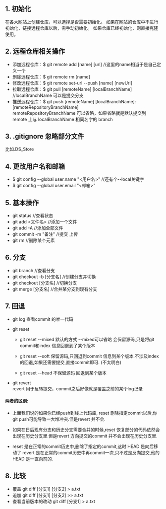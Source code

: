 ## 1. 初始化
在各大网站上创建仓库，可以选择是否需要初始化。
如果在网站的仓库中不进行初始化，链接远程仓库以后，需手动初始化。
如果仓库已经初始化，则直接克隆使用。 

## 2. 远程仓库相关操作
- 添加远程仓库：$ git remote add [name] [url]	 //这里的name相当于是自己定义一个
- 删除远程仓库：$ git remote rm [name]
- 修改远程仓库：$ git remote set-url --push [name] [newUrl]
- 拉取远程仓库：$ git pull [remoteName] [localBranchName]	 //localBranchName 可以是提交分支
- 推送远程仓库：$ git push [remoteName] [localBranchName]:[remoteRepositoryBranchName]  
  remoteRepositoryBranchName 可以省略，如果省略就是默认提交到 remote 上与 localBranchName 相同名字的 branch


## 3. .gitignore 忽略部分文件
比如.DS_Store

## 4. 更改用户名和邮箱
- $ git config --global user.name "<用户名>"	 //还有个--local关键字
- $ git config --global user.email "<邮箱>"

## 5. 基本操作
- git status                       //查看状态
- git add <文件名>	      	//添加一个文件
- git add -A 	         	//添加全部文件
- git commit -m "备注"   	//提交 上传
- git rm 					//删除某个元素

## 6. 分支
- git branch 				//查看分支
- git checkout -b [分支名] //创建分支并切换
- git checkout [分支名]	//切换分支
- git merge [分支名]		//合并某分支到现有分支

## 7. 回退
- git log
  查看commit 的唯一代码  
  
- git reset  
    - git reset --mixed 
      默认的方式 --mixed可以省略
      会保留源码,只是将git commit和index 信息回退到了某个版本

    - git reset --soft
      保留源码,只回退到commit 信息到某个版本.不涉及index的回退,如果还需要提交,直接commit即可. (不太明白)

    - git reset --head
      不保留源码 回退到某个版本  

- git revert  
  revert 用于反转提交，commit之后好像就是覆盖之前的某个log记录 

#### 两者的区别:
  - 上面我们说的如果你已经push到线上代码库, reset 删除指定commit以后,你git push可能导致一大堆冲突.但是revert 并不会.

  - 如果在日后现有分支和历史分支需要合并的时候,reset 恢复部分的代码依然会出现在历史分支里.但是revert 方向提交的commit 并不会出现在历史分支里.

  - reset 是在正常的commit历史中,删除了指定的commit,这时 HEAD 是向后移动了
	 revert 是在正常的commit历史中再commit一次,只不过是反向提交,他的 HEAD 是一直向前的.


## 8. 比较
- 覆盖
 	git diff [分支1] [分支2] >  a.txt 
- 追加
 	git diff [分支1] [分支2] >> a.txt 
- 查看当前版本的改动
	git diff [分支1] > a.txt
